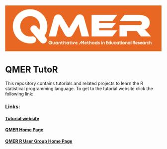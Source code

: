 ![](figures/qmerLogo.png)

# QMER TutoR

This repository contains tutorials and related projects to learn the R statistical programming language.
To get to the tutorial website click the following link:

### Links:

#### [Tutorial website](https://auqmer.github.io/TutoR/)

#### [QMER Home Page](https://aub.ie/qmer)

#### [QMER R User Group Home Page](https://auqmer.github.io/qmer_rug/)